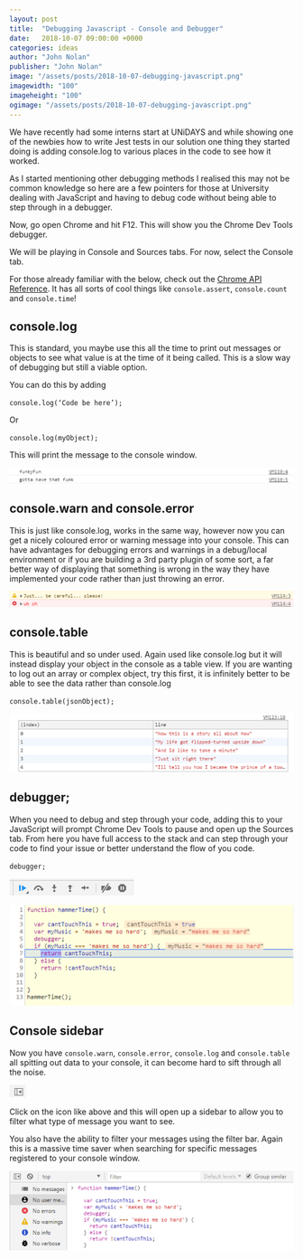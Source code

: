 ```yaml
---
layout: post
title:  "Debugging Javascript - Console and Debugger"
date:   2018-10-07 09:00:00 +0000
categories: ideas
author: "John Nolan"
publisher: "John Nolan"
image: "/assets/posts/2018-10-07-debugging-javascript.png"
imagewidth: "100"
imageheight: "100"
ogimage: "/assets/posts/2018-10-07-debugging-javascript.png"
---
```


We have recently had some interns start at UNiDAYS and while showing one of the newbies how to write Jest tests in our solution one thing they started doing is adding console.log to various places in the code to see how it worked.

As I started mentioning other debugging methods I realised this may not be common knowledge so here are a few pointers for those at University dealing with JavaScript and having to debug code without being able to step through in a debugger.

Now, go open Chrome and hit F12. This will show you the Chrome Dev Tools debugger.

We will be playing in Console and Sources tabs. For now, select the Console tab.

For those already familiar with the below, check out the [Chrome API Reference](https://developers.google.com/web/tools/chrome-devtools/console/console-reference). It has all
sorts of cool things like `console.assert`, `console.count` and `console.time`!

## console.log
This is standard, you maybe use this all the time to print out messages or objects to see what value is at the time of it being called. This is a slow way of debugging but still a viable option.

You can do this by adding

`console.log(‘Code be here’);`

Or

`console.log(myObject);`

This will print the message to the console window.

<script src="https://gist.github.com/johnnolan/5ce8c624e32645fd1b648bd01451faff.js"></script>

![alt text](/assets/posts/2018-10-07-debugging-javascript/console_log-1.png "console.log")


## console.warn and console.error
This is just like console.log, works in the same way, however now you can get a nicely coloured error or warning message into your console. This can have advantages for debugging errors and warnings in a debug/local environment or if you are building a 3rd party plugin of some sort, a far better way of displaying that something is wrong in the way they have implemented your code rather than just throwing an error.

<script src="https://gist.github.com/johnnolan/f902352efe270c33a3a4bfbf201fb8b2.js"></script>

![alt text](/assets/posts/2018-10-07-debugging-javascript/console_warn-2.png "console.warn and console.error")


## console.table
This is beautiful and so under used. Again used like console.log but it will instead display your object in the console as a table view. If you are wanting to log out an array or complex object, try this first, it is infinitely better to be able to see the data rather than console.log

`console.table(jsonObject);`

<script src="https://gist.github.com/johnnolan/47cb77f479ea5b128ab3be54c44430b4.js"></script>

![alt text](/assets/posts/2018-10-07-debugging-javascript/console_table-3.png "console.table")


## debugger;
When you need to debug and step through your code, adding this to your JavaScript will prompt Chrome Dev Tools to pause and open up the Sources tab. From here you have full access to the stack and can step through your code to find your issue or better understand the flow of you code.

`debugger;`

<script src="https://gist.github.com/johnnolan/7852406804bd2e8fbf5ae2facad67bd6.js"></script>

![alt text](/assets/posts/2018-10-07-debugging-javascript/debugger-4.png "debugger")


![alt text](/assets/posts/2018-10-07-debugging-javascript/debugger-5.png "debugger")


## Console sidebar

Now you have `console.warn`, `console.error`, `console.log` and `console.table` all spitting out data to your console, it can become hard to sift through all the noise.


![alt text](/assets/posts/2018-10-07-debugging-javascript/sidebar-6.png "Sidebar Icon")

Click on the icon like above and this will open up a sidebar to allow you to filter what type of message you want to see.

You also have the ability to filter your messages using the filter bar. Again this is a massive time saver when searching for specific messages registered to your console window.


![alt text](/assets/posts/2018-10-07-debugging-javascript/sidebar-7.png "Sidebar Open")